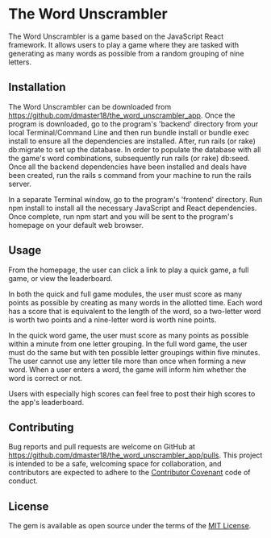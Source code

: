 # The Word Unscrambler

The Word Unscrambler is a game based on the JavaScript React framework. It allows users to play a game where they are tasked with generating as many words as possible from a random grouping of nine letters.

## Installation

The Word Unscrambler can be downloaded from https://github.com/dmaster18/the_word_unscrambler_app. Once the program is downloaded, go to the program's 'backend' directory from your local Terminal/Command Line and then run bundle install or bundle exec install to ensure all the dependencies are installed. After, run rails (or rake) db:migrate to set up the database. In order to populate the database with all the game's word combinations, subsequently run rails (or rake) db:seed. Once all the backend dependencies have been installed and deals have been created, run the rails s command from your machine to run the rails server.

In a separate Terminal window, go to the program's 'frontend' directory. Run npm install to install all the necessary JavaScript and React dependencies. Once complete, run npm start and you will be sent to the program's homepage on your default web browser.

## Usage

From the homepage, the user can click a link to play a quick game, a full game, or view the leaderboard.

In both the quick and full game modules, the user must score as many points as possible by creating as many words in the allotted time. Each word has a score that is equivalent to the length of the word, so a two-letter word is worth two points and a nine-letter word is worth nine points.

In the quick word game, the user must score as many points as possible within a minute from one letter grouping. In the full word game, the user must do the same but with ten possible letter groupings within five minutes. The user cannot use any letter tile more than once when forming a new word. When a user enters a word, the game will inform him whether the word is correct or not.

Users with especially high scores can feel free to post their high scores to the app's leaderboard.


## Contributing

Bug reports and pull requests are welcome on GitHub at https://github.com/dmaster18/the_word_unscrambler_app/pulls. This project is intended to be a safe, welcoming space for collaboration, and contributors are expected to adhere to the [Contributor Covenant](http://contributor-covenant.org) code of conduct.

## License

The gem is available as open source under the terms of the [MIT License](https://opensource.org/licenses/MIT).
